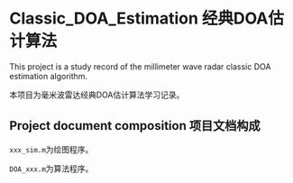 # Classic_DOA_Estimation 经典DOA估计算法
This project is a study record of the millimeter wave radar classic DOA estimation algorithm.

本项目为毫米波雷达经典DOA估计算法学习记录。

## Project document composition 项目文档构成

`xxx_sim.m`为绘图程序。

`DOA_xxx.m`为算法程序。

